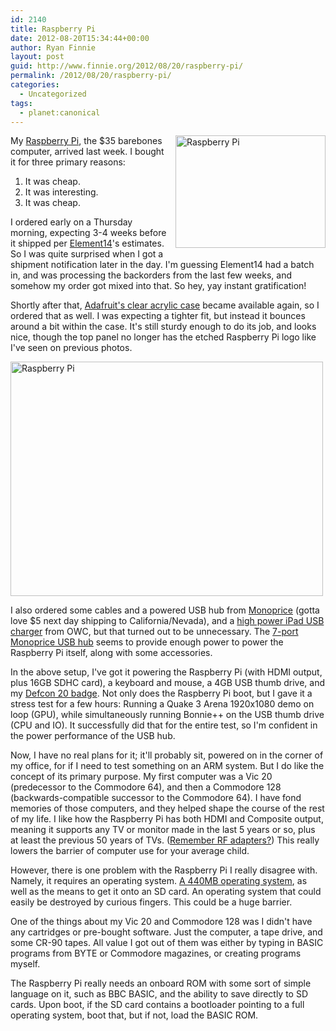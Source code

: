 ```yaml
---
id: 2140
title: Raspberry Pi
date: 2012-08-20T15:34:44+00:00
author: Ryan Finnie
layout: post
guid: http://www.finnie.org/2012/08/20/raspberry-pi/
permalink: /2012/08/20/raspberry-pi/
categories:
  - Uncategorized
tags:
  - planet:canonical
---
```

<div style="float: right; margin-left: 1em; margin-bottom: 1em;">
  <a href="http://www.flickr.com/photos/fo0bar/7811978806/" title="Raspberry Pi by Ryan Finnie, on Flickr"><img src="http://farm9.staticflickr.com/8432/7811978806_9ded4ec38b_m.jpg" width="240" height="180" alt="Raspberry Pi" /></a>
</div>

My [Raspberry Pi](http://www.raspberrypi.org/), the $35 barebones computer, arrived last week. I bought it for three primary reasons:

  1. It was cheap.
  2. It was interesting.
  3. It was cheap.

I ordered early on a Thursday morning, expecting 3-4 weeks before it shipped per [Element14](http://www.element14.com/raspberrypi)'s estimates. So I was quite surprised when I got a shipment notification later in the day. I'm guessing Element14 had a batch in, and was processing the backorders from the last few weeks, and somehow my order got mixed into that. So hey, yay instant gratification!

Shortly after that, [Adafruit's clear acrylic case](http://www.adafruit.com/products/859) became available again, so I ordered that as well. I was expecting a tighter fit, but instead it bounces around a bit within the case. It's still sturdy enough to do its job, and looks nice, though the top panel no longer has the etched Raspberry Pi logo like I've seen on previous photos.

[<img src="http://farm9.staticflickr.com/8299/7811979306_94b3199e4c.jpg" width="500" height="375" alt="Raspberry Pi" />](http://www.flickr.com/photos/fo0bar/7811979306/ "Raspberry Pi by Ryan Finnie, on Flickr")

I also ordered some cables and a powered USB hub from [Monoprice](http://www.monoprice.com/) (gotta love $5 next day shipping to California/Nevada), and a [high power iPad USB charger](http://eshop.macsales.com/item/Apple/MC359LLANB/) from OWC, but that turned out to be unnecessary. The [7-port Monoprice USB hub](http://www.monoprice.com/products/product.asp?c_id=103&cp_id=10307&cs_id=1030702&p_id=5328&seq=1&format=2) seems to provide enough power to power the Raspberry Pi itself, along with some accessories.

In the above setup, I've got it powering the Raspberry Pi (with HDMI output, plus 16GB SDHC card), a keyboard and mouse, a 4GB USB thumb drive, and my [Defcon 20 badge](http://www.flickr.com/photos/fo0bar/7653382862/). Not only does the Raspberry Pi boot, but I gave it a stress test for a few hours: Running a Quake 3 Arena 1920x1080 demo on loop (GPU), while simultaneously running Bonnie++ on the USB thumb drive (CPU and IO). It successfully did that for the entire test, so I'm confident in the power performance of the USB hub.

Now, I have no real plans for it; it'll probably sit, powered on in the corner of my office, for if I need to test something on an ARM system. But I do like the concept of its primary purpose. My first computer was a Vic 20 (predecessor to the Commodore 64), and then a Commodore 128 (backwards-compatible successor to the Commodore 64). I have fond memories of those computers, and they helped shape the course of the rest of my life. I like how the Raspberry Pi has both HDMI and Composite output, meaning it supports any TV or monitor made in the last 5 years or so, plus at least the previous 50 years of TVs. ([Remember RF adapters?](http://atariace.com/nintendo/accessories.php/item/34)) This really lowers the barrier of computer use for your average child.

However, there is one problem with the Raspberry Pi I really disagree with. Namely, it requires an operating system. [A 440MB operating system](http://www.raspberrypi.org/downloads), as well as the means to get it onto an SD card. An operating system that could easily be destroyed by curious fingers. This could be a huge barrier.

One of the things about my Vic 20 and Commodore 128 was I didn't have any cartridges or pre-bought software. Just the computer, a tape drive, and some CR-90 tapes. All value I got out of them was either by typing in BASIC programs from BYTE or Commodore magazines, or creating programs myself.

The Raspberry Pi really needs an onboard ROM with some sort of simple language on it, such as BBC BASIC, and the ability to save directly to SD cards. Upon boot, if the SD card contains a bootloader pointing to a full operating system, boot that, but if not, load the BASIC ROM.
